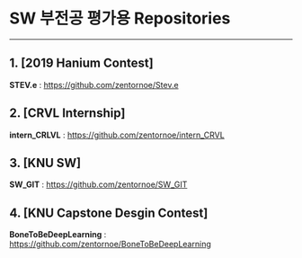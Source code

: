 # SW 부전공 평가용 Repositories
* * *
## 1. [2019 Hanium Contest]
**STEV.e** : https://github.com/zentornoe/Stev.e

## 2. [CRVL Internship]
**intern_CRLVL** : https://github.com/zentornoe/intern_CRVL

## 3. [KNU SW]
**SW_GIT** : https://github.com/zentornoe/SW_GIT

## 4. [KNU Capstone Desgin Contest]
**BoneToBeDeepLearning** : https://github.com/zentornoe/BoneToBeDeepLearning
